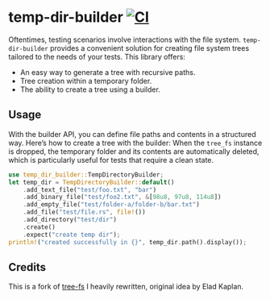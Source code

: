 # temp-dir-builder [![CI](https://github.com/IohannRabeson/temp-dir-builder/actions/workflows/ci.yml/badge.svg)](https://github.com/IohannRabeson/temp-dir-builder/actions/workflows/ci.yml)

Oftentimes, testing scenarios involve interactions with the file system. `temp-dir-builder` provides a convenient solution for creating file system trees tailored to the needs of your tests. This library offers:

- An easy way to generate a tree with recursive paths.
- Tree creation within a temporary folder.
- The ability to create a tree using a builder.

## Usage

With the builder API, you can define file paths and contents in a structured way. Here’s how to create a tree with the builder:
When the `tree_fs` instance is dropped, the temporary folder and its contents are automatically deleted, which is particularly useful for tests that require a clean state.

<!-- <snip id="example-builder" inject_from="code" strip_prefix="/// " template="rust"> -->
```rust
use temp_dir_builder::TempDirectoryBuilder;
let temp_dir = TempDirectoryBuilder::default()
    .add_text_file("test/foo.txt", "bar")
    .add_binary_file("test/foo2.txt", &[98u8, 97u8, 114u8])
    .add_empty_file("test/folder-a/folder-b/bar.txt")
    .add_file("test/file.rs", file!())
    .add_directory("test/dir")
    .create()
    .expect("create temp dir");
println!("created successfully in {}", temp_dir.path().display());
```
<!-- </snip> -->

## Credits
This is a fork of [tree-fs](https://github.com/kaplanelad/tree-fs) I heavily rewritten, original idea by Elad Kaplan.
